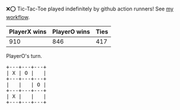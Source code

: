 :x::o: Tic-Tac-Toe played indefinitely by github action runners! See [my workflow](.github/workflows/play.yaml).

|PlayerX wins|PlayerO wins|Ties|
|-|-|-|
|910|846|417|

PlayerO's turn.

<pre>
+---+---+---+
| X | O |   |
+---+---+---+
|   |   | O |
+---+---+---+
| X |   |   |
+---+---+---+
</pre>